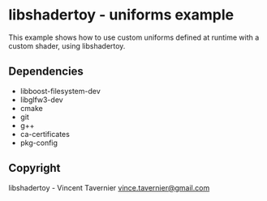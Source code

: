 # libshadertoy - uniforms example

This example shows how to use custom uniforms defined at runtime
with a custom shader, using libshadertoy.

## Dependencies

* libboost-filesystem-dev
* libglfw3-dev
* cmake
* git
* g++
* ca-certificates
* pkg-config

## Copyright

libshadertoy - Vincent Tavernier <vince.tavernier@gmail.com>
